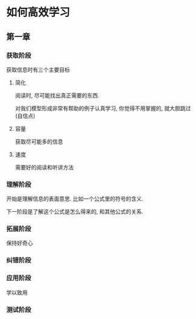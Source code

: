# 如何高效学习

## 第一章

### 获取阶段

获取信息时有三个主要目标

1. 简化

   阅读时, 尽可能找出真正需要的东西.

   对我们模型形成非常有帮助的例子认真学习, 你觉得不用掌握的, 就大胆跳过(自信点)

2. 容量

   获取尽可能多的信息

3. 速度

   需要好的阅读和听讲方法

### 理解阶段

开始是理解信息的表面意思. 比如一个公式里的符号的含义.

下一阶段是了解这个公式是怎么得来的, 和其他公式的关系.

### 拓展阶段

保持好奇心

### 纠错阶段

### 应用阶段

学以致用

### 测试阶段

